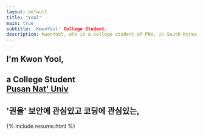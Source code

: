 ```yaml
---
layout: default
title: "Yool"
main: true
subtitle: 'KwonYool' College Student.
description: KwonYool, who is a college student of PNU, in South Korea. | '권율' 코딩하는 대학생.
---
```

<div class="intro-animation">
<section class="explanation">
    <h1 class="intro">
    I'm Kwon Yool,
    </h1>
    <h1 class="intro">a College Student
        <div class="intro-link">
            <a class="transition" href="http://pusan.ac.kr/" target="_blank">
                Pusan Nat' Univ
            </a>
            <div class="underline-mask transition"></div>
            <div class="underline"></div>
        </div>
    </h1>
    <h2 class="intro">'권율' 보안에 관심있고 코딩에 관심있는,</h2>
</section>
</div>
{% include resume.html %}

